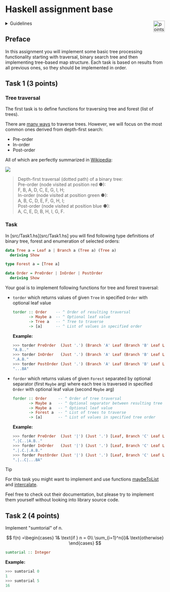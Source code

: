 # Haskell assignment base

<img alt="points bar" align="right" height="36" src="../../blob/badges/.github/badges/points-bar.svg" />

<details>
<summary>Guidelines</summary>

## Guidelines

When solving the homework, strive to create not just code that works, but code that is readable and concise.
Try to write small functions which perform just a single task, and then combine those smaller
pieces to create more complex functions.

Don’t repeat yourself: write one function for each logical task, and reuse functions as necessary.

Don't be afraid to introduce new functions where you see fit.

### Sources

Each task has corresponding source file in [src](src) directory where you should implement the solution.

### Building

All solutions should compile without warnings with following command:

```bash
stack build
```

### Testing

You can and should run automated tests before pushing solution to GitHub via

```bash
stack test --test-arguments "-p TaskX"
```

where `X` in `TaskX` should be number of corresponding Task to be tested.

So to run all test for the first task you should use following command:

```bash
stack test --test-arguments "-p Task1"
```

You can also run tests for all tasks with just

```bash
stack test
```

### Debugging

For debugging you should use GHCi via stack:

```bash
stack ghci
```

You can then load your solution for particular task using `:load TaskX` command.

Here is how to load Task1 in GHCi:

```bash
$ stack ghci
ghci> :load Task1
[1 of 1] Compiling Task1 ( .../src/Task1.hs, interpreted )
Ok, one module loaded.
```

> **Note:** if you updated solution, it can be quickly reloaded in the same GHCi session with `:reload` command
> ```bash
> ghci> :reload
> ```

</details>

## Preface

In this assignment you will implement some basic tree processing functionality
starting with traversal, binary search tree and then implementing tree-based map structure.
Each task is based on results from all previous ones, so they should be implemented in order.

## Task 1 (3 points)

### Tree traversal

The first task is to define functions for traversing tree and forest (list of trees).

There are [many ways](https://en.wikipedia.org/wiki/Tree_traversal) to traverse trees.
However, we will focus on the most common ones derived from depth-first search:

- Pre-order
- In-order
- Post-order

All of which are perfectly summarized in [Wikipedia](https://en.wikipedia.org/wiki/Tree_traversal#Depth-first_search):

[![](https://upload.wikimedia.org/wikipedia/commons/7/75/Sorted_binary_tree_ALL_RGB.svg)](https://en.wikipedia.org/wiki/Tree_traversal#Depth-first_search)

> Depth-first traversal (dotted path) of a binary tree:  
> Pre-order (node visited at position red ●):  
>     F, B, A, D, C, E, G, I, H;  
> In-order (node visited at position green ●):  
>     A, B, C, D, E, F, G, H, I;  
> Post-order (node visited at position blue ●):  
>     A, C, E, D, B, H, I, G, F.

### Task

In [src/Task1.hs](src/Task1.hs] you will find following type definitions of binary tree, forest and enumeration of selected orders:

```haskell
data Tree a = Leaf a | Branch a (Tree a) (Tree a)
  deriving Show

type Forest a = [Tree a]

data Order = PreOrder | InOrder | PostOrder
  deriving Show
```

Your goal is to implement following functions for tree and forest traversal:

- `torder` which returns values of given `Tree` in specified `Order` with optional leaf value
  ```haskell
  torder :: Order    -- ^ Order of resulting traversal
         -> Maybe a  -- ^ Optional leaf value
         -> Tree a   -- ^ Tree to traverse
         -> [a]      -- ^ List of values in specified order
  ```
  **Example:**
  ```haskell
  >>> torder PreOrder  (Just '.') (Branch 'A' Leaf (Branch 'B' Leaf Leaf))
  "A.B.."
  >>> torder InOrder   (Just '.') (Branch 'A' Leaf (Branch 'B' Leaf Leaf))
  ".A.B."
  >>> torder PostOrder (Just '.') (Branch 'A' Leaf (Branch 'B' Leaf Leaf))
  "...BA"
  ```
- `forder` which returns values of given `Forest` separated by optional separator (first `Maybe` arg)
  where each tree is traversed in specified `Order` with optional leaf value (second `Maybe` arg)
  ```haskell
  forder :: Order     -- ^ Order of tree traversal
         -> Maybe a   -- ^ Optional separator between resulting tree orders
         -> Maybe a   -- ^ Optional leaf value
         -> Forest a  -- ^ List of trees to traverse
         -> [a]       -- ^ List of values in specified tree order
  ```
  **Example:**
  ```haskell
  >>> forder PreOrder  (Just '|') (Just '.') [Leaf, Branch 'C' Leaf Leaf, Branch 'A' Leaf (Branch 'B' Leaf Leaf)]
  ".|C..|A.B.."
  >>> forder InOrder   (Just '|') (Just '.') [Leaf, Branch 'C' Leaf Leaf, Branch 'A' Leaf (Branch 'B' Leaf Leaf)]
  ".|.C.|.A.B."
  >>> forder PostOrder (Just '|') (Just '.') [Leaf, Branch 'C' Leaf Leaf, Branch 'A' Leaf (Branch 'B' Leaf Leaf)]
  ".|..C|...BA"
  ```

> [!TIP]
>
> For this task you might want to implement and use functions
> [maybeToList](https://hackage.haskell.org/package/base-4.21.0.0/docs/Data-Maybe.html#v:maybeToList) and
> [intercalate](https://hackage.haskell.org/package/base-4.21.0.0/docs/Data-List.html#v:intercalate).
>
> Feel free to check out their documentation, but please try to implement them yourself without looking into library source code.

## Task 2 (4 points)

Implement "sumtorial" of n.

$$
f(n) =\begin{cases}
1& \text{if } n = 0\\
\sum_{i=1}^n{i}& \text{otherwise}
\end{cases}
$$

```haskell
sumtorial :: Integer
```
**Example:**
```haskell
>>> sumtorial 0
1
>>> sumtorial 5
16
```
